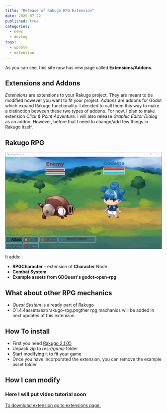 ```yaml
---
title: "Release of Rakugo RPG Extension"
date: 2020-07-22
published: true
categories:
  - news
  - devlog
tags:
  - update
  - extension
---
```


As you can see, this site now has new page called **Extensions/Addons**.

## Extensions and Addons

_Extensions_ are extensions to your Rakugo project.
They are meant to be modified however you want to fit your project.
_Addons_ are addons for Godot which expand Rakugo functionality.
I decided to call them this way to make
a distinction between these two types of addons.
For now, I plan to make extension _Click & Point Adventure_.
I will also release _Graphic Editor Dialog_ as an addon.
However, before that I need to change/add few things in Rakugo itself.

## Rakugo RPG

![combat system image](/assets/ext/rakugo-rpg.png)

It adds:

- **RPGCharacter** - extension of **Character** Node
- **Combat System**
- **Example assets from GDQuest's godot-open-rpg**

## What about other RPG mechanics

- *Quest System* is already part of Rakugo
- O1.4.4assets/ext/rakugo-rpg.pngther rpg machanics will be added in next updates of this extension

## How To install

- First you need [Rakugo 2.1.05](/news/devlog/rakugo-2.1.05/)
- Unpack zip to _res://game_ folder
- Start modifying it to fit your game
- Once you have incorporated the extension, you can remove the example asset folder

## How I can modify

### Here I will put video tutorial soon


[To download extension go to extensions page.](/extensions/)
